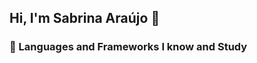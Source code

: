 ## Hi, I'm Sabrina Araújo 👋

### 🌱 Languages and Frameworks I know and Study

<p align="left">
    <img src="https://img.shields.io/badge/Python-8B0080?style=flat&logo=python&logoColor=white" alt="">
    <img src="https://img.shields.io/badge/C-8B0080?style=flat&logo=c&logoColor=white" alt="">
    <img src="https://img.shields.io/badge/C%2B%2B-8B0080?style=flat&logo=c%2B%2B&logoColor=white" alt="">  
    <img src="https://img.shields.io/badge/HTML5-8B0080?style=flat&logo=html5&logoColor=white" alt="">
    <img src="https://img.shields.io/badge/Java-8B0080?style=flat&logo=openjdk&logoColor=white" alt="">
    <img src="https://img.shields.io/badge/MySQL-8B0080?style=flat&logo=mysql&logoColor=white" alt="">
    <img src="https://img.shields.io/badge/Docker-800080?style=flat&logo=docker&logoColor=white" alt=""> 
</p>

<!--
**sabrizzs/sabrizzs** is a ✨ _special_ ✨ repository because its `README.md` (this file) appears on your GitHub profile.

Here are some ideas to get you started:

- 🔭 I’m currently working on ...
- 🌱 I’m currently learning ...
- 👯 I’m looking to collaborate on ...
- 🤔 I’m looking for help with ...
- 💬 Ask me about ...
- 📫 How to reach me: ...
- 😄 Pronouns: ...
- ⚡ Fun fact: ...
-->
